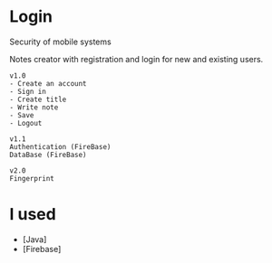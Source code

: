 # Login

Security of mobile systems

Notes creator with registration and login for new and existing users.

```
v1.0 
- Create an account
- Sign in
- Create title
- Write note
- Save
- Logout
```
```
v1.1
Authentication (FireBase)
DataBase (FireBase)
```
```
v2.0
Fingerprint
```

# I used

- [Java]
- [Firebase]
